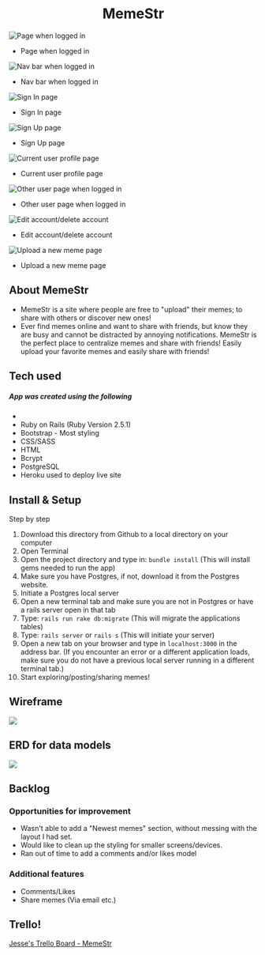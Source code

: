 # <center>MemeStr</center>

![Page when logged in](https://i.imgur.com/QgZSDyQ.png)

- Page when logged in

![Nav bar when logged in](https://i.imgur.com/6ek2nMj.png)

- Nav bar when logged in

![Sign In page](https://i.imgur.com/hAib4sh.png)

- Sign In page

![Sign Up page](https://i.imgur.com/rhj8rL4.png)

- Sign Up page

![Current user profile page](https://i.imgur.com/2oOhUdT.png)

- Current user profile page

![Other user page when logged in](https://i.imgur.com/Zomh85M.png)

- Other user page when logged in

![Edit account/delete account](https://i.imgur.com/hxuQmUT.png)

- Edit account/delete account

![Upload a new meme page](https://i.imgur.com/1eq9oFl.png)

- Upload a new meme page

## About MemeStr

- MemeStr is a site where people are free to "upload" their memes; to share with others or discover new ones!
- Ever find memes online and want to share with friends, but know they are busy and cannot be distracted by annoying notifications. MemeStr is the perfect place to centralize memes and share with friends! Easily upload your favorite memes and easily share with friends!

## Tech used

##### App was created using the following
-
- Ruby on Rails (Ruby Version 2.5.1)
- Bootstrap - Most styling
- CSS/SASS
- HTML
- Bcrypt
- PostgreSQL
- Heroku used to deploy live site

## Install & Setup
Step by step

1. Download this directory from Github to a local directory on your computer
2. Open Terminal
3. Open the project directory and type in: `bundle install` (This will install gems needed to run the app)
4. Make sure you have Postgres, if not, download it from the Postgres website.
5. Initiate a Postgres local server
6. Open a new terminal tab and make sure you are not in Postgres or have a rails server open in that tab
7. Type: `rails run rake db:migrate` (This will migrate the applications tables)
8. Type: `rails server` or `rails s` (This will initiate your server)
9. Open a new tab on your browser and type in `localhost:3000` in the address bar. (If you encounter an error or a different application loads, make sure you do not have a previous local server running in a different terminal tab.)
10. Start exploring/posting/sharing memes!



## Wireframe

![](https://i.imgur.com/zHUHL6S.png)

## ERD for data models

![](https://i.imgur.com/1erOLgJ.png)

## Backlog
### Opportunities for improvement

- Wasn't able to add a "Newest memes" section, without messing with the layout I had set.
- Would like to clean up the styling for smaller screens/devices.
- Ran out of time to add a comments and/or likes model

### Additional features

- Comments/Likes
- Share memes (Via email etc.)  

## Trello!

[Jesse's Trello Board - MemeStr](https://trello.com/b/zpBglloS "Jesse's Trello Board - MemeStr")